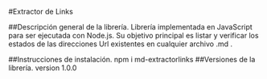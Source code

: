#Extractor de Links


##Descripción general de la librería.
  Librería implementada en JavaScript para ser ejecutada con Node.js.
Su objetivo principal es listar y verificar los estados de las direcciones Url existentes en cualquier archivo .md .

##Instrucciones de instalación.
  npm i md-extractorlinks
##Versiones de la librería.
  version 1.0.0

